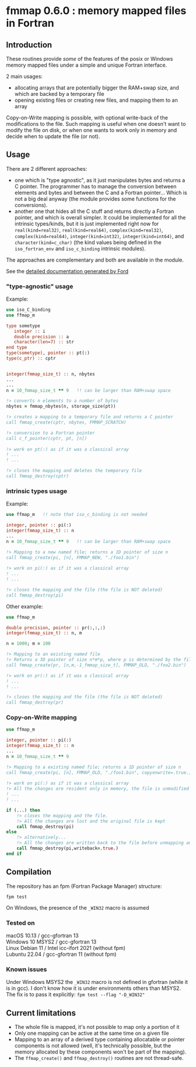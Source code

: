# fmmap 0.6.0 : memory mapped files in Fortran

## Introduction

These routines provide *some* of the features of the posix or Windows memory mapped files under a simple and unique Fortran interface.

2 main usages:
- allocating arrays that are potentially bigger the RAM+swap size, and which are backed by a temporary file
- opening existing files or creating new files, and mapping them to an array

Copy-on-Write mapping is possible, with optional write-back of the modifications to the file. Such mapping is useful when one doesn't want to modify the file on disk, or when one wants to work only in memory and decide when to update the file (or not).

## Usage

There are 2 different approaches:
- one which is "type agnostic", as it just manipulates bytes and returns a C pointer. The programmer has to manage the conversion between elements and bytes and between the C and a Fortran pointer... Which is not a big deal anyway (the module provides some functions for the conversions).
- another one that hides all the C stuff and returns directly a Fortran pointer, and which is overall simpler. It could be implemented for all the intrinsic types/kinds, but it is just implemented right now for `real(kind=real32)`, `real(kind=real64)`, `complex(kind=real32)`, `complex(kind=real64)`, `integer(kind=int32)`, `integer(kind=int64)`, and `character(kind=c_char)` (the kind values being defined in the `iso_fortran_env` and `iso_c_binding` intrinsic modules).

The approaches are complementary and both are available in the module.

See the [detailed documentation generated by Ford](fmmap.md)

### "type-agnostic" usage

Example:
```fortran
use iso_C_binding
use ffmap_m

type sometype
   integer :: i
   double precision :: a
   character(len=7) :: str
end type
type(sometype), pointer :: pt(:)
type(c_ptr) :: cptr 


integer(fmmap_size_t) :: n, nbytes
...
...
n = 10_fmmap_size_t ** 9   !! can be larger than RAM+swap space

!> converts n elements to a number of bytes
nbytes = fmmap_nbytes(n, storage_size(pt)) 

!> creates a mapping to a temporary file and returns a C pointer
call fmmap_create(cptr, nbytes, FMMAP_SCRATCH)

!> conversion to a Fortran pointer
call c_f_pointer(cptr, pt, [n])       
     
!> work on pt(:) as if it was a classical array
! ...
! ...

!> closes the mapping and deletes the temporary file
call fmmap_destroy(cptr)                  
```

### intrinsic types usage

Example:
```fortran
use ffmap_m   !! note that iso_c_binding is not needed

integer, pointer :: pi(:)
integer(fmmap_size_t) :: n
...
n = 10_fmmap_size_t ** 9   !! can be larger than RAM+swap space

!> Mapping to a new named file; returns a 1D pointer of size n
call fmmap_create(pi, [n], FMMAP_NEW, "./foo1.bin") 
                    
!> work on pi(:) as if it was a classical array
! ...
! ...

!> closes the mapping and the file (the file is NOT deleted)
call fmmap_destroy(pi)
```

Other example:
```fortran
use ffmap_m

double precision, pointer :: pr(:,:,:)
integer(fmmap_size_t) :: n, m

n = 1000; m = 100

!> Mapping to an existing named file
!> Returns a 3D pointer of size n*m*p, where p is determined by the file size
call fmmap_create(pr, [n,m,-1_fmmap_size_t], FMMAP_OLD, "./foo2.bin") 

!> work on pr(:) as if it was a classical array
! ...
! ...

!> closes the mapping and the file (the file is NOT deleted)
call fmmap_destroy(pr)
```

### Copy-on-Write mapping

```fortran
use ffmap_m

integer, pointer :: pi(:)
integer(fmmap_size_t) :: n
...
n = 10_fmmap_size_t ** 9

!> Mapping to a existing named file; returns a 1D pointer of size n
call fmmap_create(pi, [n], FMMAP_OLD, "./foo1.bin", copyonwrite=.true.) 
                    
!> work on pi(:) as if it was a classical array
!> All the changes are resident only in memory, the file is unmodified 
! ...
! ...

if (...) then
    !> closes the mapping and the file. 
    !> All the changes are lost and the original file is kept
    call fmmap_destroy(pi)
else
    !> alternatively...
    !> All the changes are written back to the file before unmapping and closing
    call fmmap_destroy(pi,writeback=.true.)
end if
```


## Compilation

The repository has an fpm (Fortran Package Manager) structure:
```
fpm test
```
On Windows, the presence of the `_WIN32` macro is assumed

### Tested on
macOS 10.13      / gcc-gfortran 13  
Windows 10 MSYS2 / gcc-gfortran 13  
Linux Debian 11  / Intel icc-ifort 2021 (without fpm)  
Lubuntu 22.04    / gcc-gfortran 11 (without fpm)

### Known issues

Under Windows MSYS2 the `_WIN32` macro is not defined in gfortran (while it is in gcc). I don't know how it is under environments others than MSYS2. The fix is to pass it explicitly: `fpm test --flag "-D_WIN32"`

## Current limitations

- The whole file is mapped, it's not possible to map only a portion of it
- Only one mapping can be active at the same time on a given file
- Mapping to an array of a derived type containing allocatable or pointer components is not allowed (well, it's technically possible, but the memory allocated by these components won't be part of the mapping).
- The `ffmap_create()` and `ffmap_destroy()` routines are not thread-safe. 
